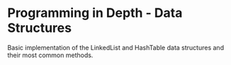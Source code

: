 # Programming in Depth - Data Structures

Basic implementation of the LinkedList and HashTable data structures and their most common methods.